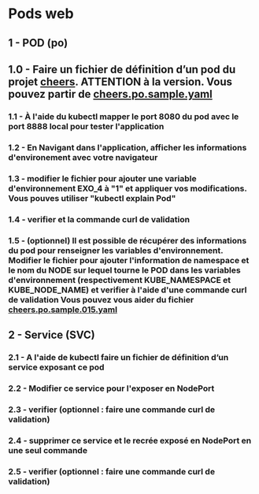 # Pods web

## 1 - POD (po)

## 1.0 - Faire un fichier de définition d’un pod du projet [cheers](https://hub.docker.com/r/kanedafromparis/cheers/). ATTENTION à la version. Vous pouvez partir de [cheers.po.sample.yaml](cheers.po.sample.yaml)

### 1.1 - À l'aide du kubectl mapper le port 8080 du pod avec le port 8888 local pour tester l'application 

### 1.2 - En Navigant dans l'application, afficher les informations d'environement avec votre navigateur

### 1.3 - modifier le fichier pour ajouter une variable d'environnement EXO_4 à "1" et appliquer vos modifications. Vous pouves utiliser "kubectl explain Pod"

### 1.4 - verifier et la commande curl de validation

### 1.5 - (optionnel) Il est possible de récupérer des informations du pod pour renseigner les variables d'environnement. Modifier le fichier pour ajouter l'information de namespace et le nom du NODE sur lequel tourne le POD dans les variables d'environnement (respectivement KUBE_NAMESPACE et KUBE_NODE_NAME) et verifier à l'aide d'une commande curl de validation Vous pouvez vous aider du fichier [cheers.po.sample.015.yaml](cheers.po.sample.015.yaml) 

## 2 - Service (SVC)

### 2.1 - A l'aide de kubectl faire un fichier de définition d’un service exposant ce pod

### 2.2 - Modifier ce service pour l'exposer en NodePort

### 2.3 - verifier (optionnel : faire une commande curl de validation)

### 2.4 - supprimer ce service et le recrée exposé en NodePort en une seul commande

### 2.5 - verifier (optionnel : faire une commande curl de validation)
